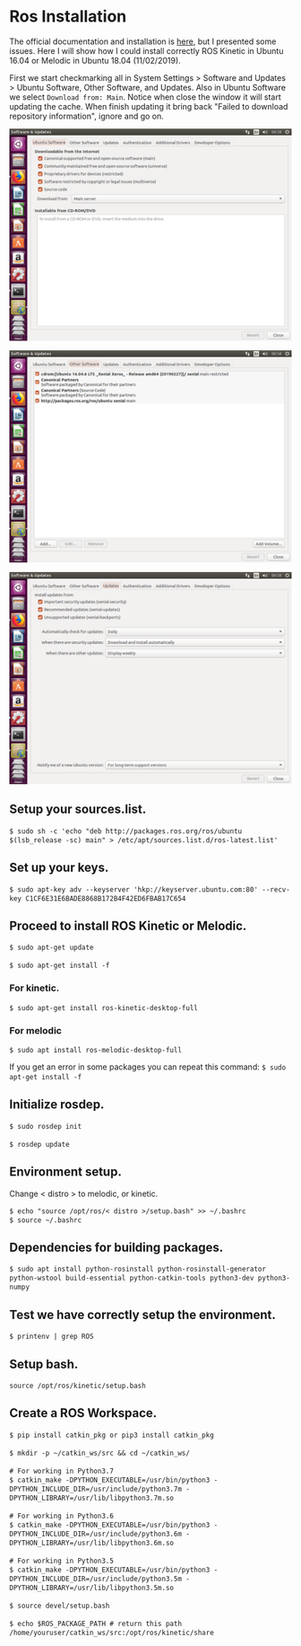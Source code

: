# Ros Installation
The official documentation and installation is [here](http://wiki.ros.org/kinetic/Installation/Ubuntu), but I presented some issues. Here I will show how I could install correctly ROS Kinetic in Ubuntu 16.04 or Melodic in Ubuntu 18.04 (11/02/2019).

First we start checkmarking all in System Settings > Software and Updates > Ubuntu Software, Other Software, and Updates.
Also in Ubuntu Software we select `Download from: Main`. Notice when close the window it will start updating the cache. When finish updating it bring back "Failed to download repository information", ignore and go on.

![alt text](https://github.com/ghunshoot/RTAB-Map-ROS-Kinect/blob/master/Img/1.png)

![alt text](https://github.com/ghunshoot/RTAB-Map-ROS-Kinect/blob/master/Img/2.png)

![alt text](https://github.com/ghunshoot/RTAB-Map-ROS-Kinect/blob/master/Img/3.png)

## Setup your sources.list.
```
$ sudo sh -c 'echo "deb http://packages.ros.org/ros/ubuntu $(lsb_release -sc) main" > /etc/apt/sources.list.d/ros-latest.list'
```
## Set up your keys.
```
$ sudo apt-key adv --keyserver 'hkp://keyserver.ubuntu.com:80' --recv-key C1CF6E31E6BADE8868B172B4F42ED6FBAB17C654
```
## Proceed to install ROS Kinetic or Melodic.
```
$ sudo apt-get update

$ sudo apt-get install -f
```
### For kinetic.
```
$ sudo apt-get install ros-kinetic-desktop-full
```
### For melodic
```
$ sudo apt install ros-melodic-desktop-full
```

If you get an error in some packages you can repeat this command: `$ sudo apt-get install -f`

## Initialize rosdep.
```
$ sudo rosdep init

$ rosdep update
```
## Environment setup.
Change < distro > to melodic, or kinetic.
```
$ echo "source /opt/ros/< distro >/setup.bash" >> ~/.bashrc
$ source ~/.bashrc
```
## Dependencies for building packages.
```
$ sudo apt install python-rosinstall python-rosinstall-generator python-wstool build-essential python-catkin-tools python3-dev python3-numpy 
```
## Test we have correctly setup the environment.
```
$ printenv | grep ROS
```
## Setup bash.
```
source /opt/ros/kinetic/setup.bash
```
## Create a ROS Workspace.
```
$ pip install catkin_pkg or pip3 install catkin_pkg

$ mkdir -p ~/catkin_ws/src && cd ~/catkin_ws/

# For working in Python3.7
$ catkin_make -DPYTHON_EXECUTABLE=/usr/bin/python3 -DPYTHON_INCLUDE_DIR=/usr/include/python3.7m -DPYTHON_LIBRARY=/usr/lib/libpython3.7m.so

# For working in Python3.6
$ catkin_make -DPYTHON_EXECUTABLE=/usr/bin/python3 -DPYTHON_INCLUDE_DIR=/usr/include/python3.6m -DPYTHON_LIBRARY=/usr/lib/libpython3.6m.so

# For working in Python3.5
$ catkin_make -DPYTHON_EXECUTABLE=/usr/bin/python3 -DPYTHON_INCLUDE_DIR=/usr/include/python3.5m -DPYTHON_LIBRARY=/usr/lib/libpython3.5m.so

$ source devel/setup.bash

$ echo $ROS_PACKAGE_PATH # return this path /home/youruser/catkin_ws/src:/opt/ros/kinetic/share
```
